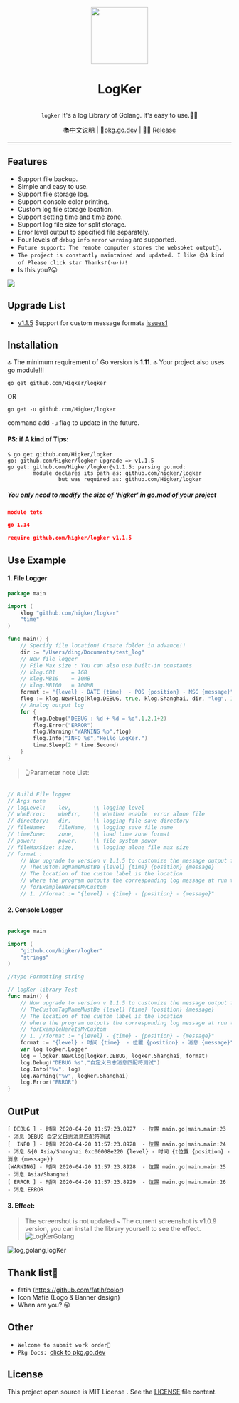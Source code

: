 <p align="center">
    <a href="https://github.com/Higker/logker/"><img src="https://i.loli.net/2020/04/18/9JnSbmkist8dUaC.png" width="128"/></a>
    <h1 align="center">LogKer</h1>
</p>
<p align="center"><code>
logker</code> It's a log Library of Golang. It's easy to use.👨‍💻‍</p>

<p align="center">
    📚<a href="https://github.com/Higker/logker/blob/master/readme_zh.md" target="_blank">中文说明</a> | 
    🤩<a href="https://pkg.go.dev/github.com/higker/logker?tab=doc" target="_blank">pkg.go.dev</a> | 
    👨‍💻‍ <a href="https://github.com/Higker/logker/releases" target="_blank">Release</a> 
</p>

---

## Features

- Support file backup.
- Simple and easy to use.
- Support file storage log.
- Support console color printing.
- Custom log file storage location.
- Support setting time and time zone.
- Support log file size for split storage.
- Error level output to specified file separately.
- Four levels of `debug` `info` `error` `warning` are supported.
- `Future support: The remote computer stores the websoket output🙏.`
- `The project is constantly maintained and updated. I like 😍A kind of Please click star Thanks♪(･ω･)ﾉ!`
- Is this you?😜

![](https://tva1.sinaimg.cn/large/007S8ZIlgy1ge3na9rkzwg308c04oe5c.gif)

## Upgrade List
- [v1.1.5](https://github.com/Higker/logker/releases/tag/v1.1.5) Support for custom message formats  [issues1](https://github.com/Higker/logker/issues/1)


## Installation

🔝 The minimum requirement of Go version is **1.11**.
🔝 Your project also uses go module!!!

```shell script
go get github.com/Higker/logker
```
OR
```shell script
go get -u github.com/Higker/logker
```

command add `-u` flag to update in the future.

#### PS: if A kind of Tips:
```shell
$ go get github.com/Higker/logker
go: github.com/Higker/logker upgrade => v1.1.5
go get: github.com/Higker/logker@v1.1.5: parsing go.mod:
        module declares its path as: github.com/higker/logker
                but was required as: github.com/Higker/logker
```
##### You only need to modify the size of 'higker' in go.mod of your project
```json
module tets

go 1.14

require github.com/higker/logker v1.1.5 

```

## Use Example
#### 1. File Logger
```go
package main

import (
	klog "github.com/higker/logker"
	"time"
)

func main() {
	// Specify file location! Create folder in advance!!
	dir := "/Users/ding/Documents/test_log"
	// New file logger
	// File Max size : You can also use built-in constants
	// klog.GB1  	= 1GB
	// klog.MB10  	= 10MB
 	// klog.MB100	= 100MB
	format := "{level} - DATE {time}  - POS {position} - MSG {message}" //This version was modified from v 1.1.5
	flog := klog.NewFlog(klog.DEBUG, true, klog.Shanghai, dir, "log", 10*1024, 0777,format)
	// Analog output log
	for {
		flog.Debug("DEBUG : %d + %d = %d",1,2,1+2)
		flog.Error("ERROR")
		flog.Warning("WARNING %p",flog)
		flog.Info("INFO %s","Hello LogKer.")
		time.Sleep(2 * time.Second)
	}
}

```
> 👆Parameter note List:
```go

// Build File logger
// Args note
// logLevel:    lev,       \\ logging level
// wheError:    wheErr,    \\ whether enable  error alone file
// directory:   dir,	   \\ logging file save directory
// fileName:    fileName,  \\ logging save file name
// timeZone:    zone,	   \\ load time zone format
// power:       power,     \\ file system power
// fileMaxSize: size,      \\ logging alone file max size
// format :
	// Now upgrade to version v 1.1.5 to customize the message output format ~
	// TheCustomTagNameMustBe {level} {time} {position} {message}
	// The location of the custom label is the location
	// where the program outputs the corresponding log message at run time！！！！
	// forExampleHereIsMyCustom
	// 1. //format := "{level} - {time} - {position} - {message}"
```

#### 2. Console Logger

```go

package main

import (
	"github.com/higker/logker"
	"strings"
)

//type Formatting string

// logKer library Test
func main() {
	// Now upgrade to version v 1.1.5 to customize the message output format ~
	// TheCustomTagNameMustBe {level} {time} {position} {message}
	// The location of the custom label is the location
	// where the program outputs the corresponding log message at run time！！！！
	// forExampleHereIsMyCustom
	// 1. //format := "{level} - {time} - {position} - {message}"
	format := "{level} - 时间 {time}  - 位置 {position} - 消息 {message}" //This version was modified from v 1.1.5
	var log logker.Logger
	log = logker.NewClog(logker.DEBUG, logker.Shanghai, format)
	log.Debug("DEBUG %s","自定义日志消息匹配符测试")
	log.Info("%v", log)
	log.Warning("%v", logker.Shanghai)
	log.Error("ERROR")
}
```
## OutPut
```shell
[ DEBUG ] - 时间 2020-04-20 11:57:23.8927  - 位置 main.go|main.main:23 - 消息 DEBUG 自定义日志消息匹配符测试
[  INFO ] - 时间 2020-04-20 11:57:23.8928  - 位置 main.go|main.main:24 - 消息 &{0 Asia/Shanghai 0xc00008e220 {level} - 时间 {t位置 {position} - 消息 {message}}
[WARNING] - 时间 2020-04-20 11:57:23.8928  - 位置 main.go|main.main:25 - 消息 Asia/Shanghai
[ ERROR ] - 时间 2020-04-20 11:57:23.8929  - 位置 main.go|main.main:26 - 消息 ERROR

```
#### 3. Effect:
> The screenshot is not updated ~ The current screenshot is v1.0.9 version,
> you can install the library yourself to see the effect.
![LogKerGolang](https://i.loli.net/2020/04/18/Jjv82WDsyGtCaEH.png)

![log,golang,logKer](https://i.loli.net/2020/04/18/mJnvBp7oXwd8KSU.png)

## Thank list🤝
- fatih (https://github.com/fatih/color)
- Icon Mafia (Logo & Banner design)
- When are you? 😜

## Other 
- `Welcome to submit work order👏`
- `Pkg Docs: `[click to pkg.go.dev](https://pkg.go.dev/github.com/higker/logker?tab=doc)
## License

This project open source is MIT License
. See the [LICENSE](LICENSE) file content.
